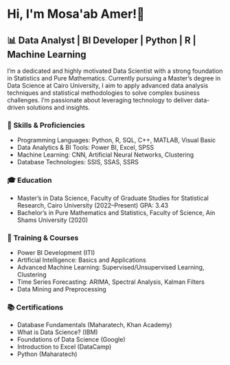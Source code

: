 # Hi, I'm Mosa'ab Amer!👋
## 📊 Data Analyst | BI Developer | Python | R | Machine Learning

I’m a dedicated and highly motivated Data Scientist with a strong foundation in Statistics and Pure Mathematics. Currently pursuing a Master’s degree in Data Science at Cairo University, I aim to apply advanced data analysis techniques and statistical methodologies to solve complex business challenges. I’m passionate about leveraging technology to deliver data-driven solutions and insights.

### 🌟 Skills & Proficiencies
- Programming Languages: Python, R, SQL, C++, MATLAB, Visual Basic
- Data Analytics & BI Tools: Power BI, Excel, SPSS
- Machine Learning: CNN, Artificial Neural Networks, Clustering
- Database Technologies: SSIS, SSAS, SSRS

### 🎓 Education
- Master’s in Data Science, Faculty of Graduate Studies for Statistical Research, Cairo University (2022–Present)
GPA: 3.43
- Bachelor’s in Pure Mathematics and Statistics, Faculty of Science, Ain Shams University (2020)

### 🌱 Training & Courses
- Power BI Development (ITI)
- Artificial Intelligence: Basics and Applications
- Advanced Machine Learning: Supervised/Unsupervised Learning, Clustering
- Time Series Forecasting: ARIMA, Spectral Analysis, Kalman Filters
- Data Mining and Preprocessing

### 📚 Certifications
- Database Fundamentals (Maharatech, Khan Academy)
- What is Data Science? (IBM)
- Foundations of Data Science (Google)
- Introduction to Excel (DataCamp)
- Python (Maharatech)
<!--
**Mos3ab-Amer/Mos3ab-Amer** is a ✨ _special_ ✨ repository because its `README.md` (this file) appears on your GitHub profile.

Here are some ideas to get you started:

- 🔭 I’m currently working on ...
- 🌱 I’m currently learning ...
- 👯 I’m looking to collaborate on ...
- 🤔 I’m looking for help with ...
- 💬 Ask me about ...
- 📫 How to reach me: ...
- 😄 Pronouns: ...
- ⚡ Fun fact: ...
-->
